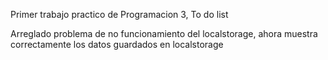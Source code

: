 Primer trabajo practico de Programacion 3, To do list

Arreglado problema de no funcionamiento del localstorage, ahora muestra correctamente los datos guardados en localstorage